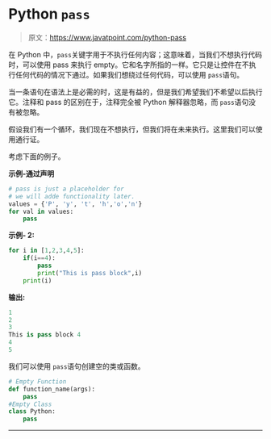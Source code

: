 # Python `pass`

> 原文：<https://www.javatpoint.com/python-pass>

在 Python 中，`pass`关键字用于不执行任何内容；这意味着，当我们不想执行代码时，可以使用 pass 来执行 empty。它和名字所指的一样。它只是让控件在不执行任何代码的情况下通过。如果我们想绕过任何代码，可以使用 `pass`语句。

当一条语句在语法上是必需的时，这是有益的，但是我们希望我们不希望以后执行它。注释和 pass 的区别在于，注释完全被 Python 解释器忽略，而 `pass`语句没有被忽略。

假设我们有一个循环，我们现在不想执行，但我们将在未来执行。这里我们可以使用通行证。

考虑下面的例子。

**示例-通过声明**

```py
# pass is just a placeholder for
# we will adde functionality later.
values = {'P', 'y', 't', 'h','o','n'}
for val in values:
    pass

```

**示例- 2:**

```py
for i in [1,2,3,4,5]: 
    if(i==4):
        pass
        print("This is pass block",i)
    print(i)

```

**输出:**

```py
1
2
3
This is pass block 4
4
5

```

我们可以使用 `pass`语句创建空的类或函数。

```py
# Empty Function
def function_name(args):
    pass
#Empty Class
class Python:
    pass

```

* * *